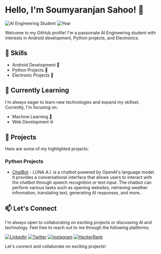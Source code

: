 # Hello, I'm Soumyaranjan Sahoo! 👋

![AI Engineering Student](https://img.shields.io/badge/Student-AI%20Engineering-blue)
![Year](https://img.shields.io/badge/Year-2-orange)

Welcome to my GitHub profile! I'm a passionate AI Engineering student with interests in Android development, Python projects, and Electronics. 

## 🔭 Skills

- Android Development 📱
- Python Projects 🐍
- Electronic Projects 🔌

## 🌱 Currently Learning

I'm always eager to learn new technologies and expand my skillset. Currently, I'm focusing on:

- Machine Learning 🤖
- Web Development 🌐

## 🚀 Projects

Here are some of my highlighted projects:


### Python Projects

- [ChatBot](https://github.com/i_soumya18/ChatBot) - LUNA A.I. is a chatbot powered by OpenAI's language model. It provides a conversational interface that allows users to interact with the chatbot through speech recognition or text input. The chatbot can perform various tasks such as opening websites, retrieving weather information, translating text, generating AI responses, and more..



## 📫 Let's Connect

I'm always open to collaborating on exciting projects or discussing AI and technology. Feel free to reach out to me through the following platforms:

[![LinkedIn](https://img.shields.io/badge/LinkedIn-Soumyaranjan%20Sahoo-blue?style=for-the-badge&logo=linkedin)](www.linkedin.com/in/soumya-ranjan-sahoo-b06807248/)
[![Twitter](https://img.shields.io/badge/Twitter-%40soumyaranjan__s-blue?style=for-the-badge&logo=twitter)](https://twitter.com/soumyaranjan_s)
[![Instagram](https://img.shields.io/badge/Instagram-%40i_soumya18-orange?style=for-the-badge&logo=instagram)](https://www.instagram.com/i_soumya18/)
[![HackerRank](https://img.shields.io/badge/HackerRank-sahoosoumya24201-brightgreen?style=for-the-badge&logo=hackerrank)](https://www.hackerrank.com/sahoosoumya24201)



Let's connect and collaborate on exciting projects!






